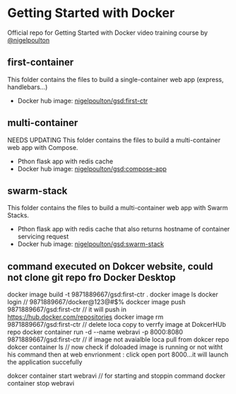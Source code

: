 # Getting Started with Docker

Official repo for Getting Started with Docker video training course by [@nigelpoulton](https://twitter.com/nigelpoulton)

## first-container

This folder contains the files to build a single-container web app (express, handlebars...)
- Docker hub image: [nigelpoulton/gsd:first-ctr](https://hub.docker.com/repository/docker/nigelpoulton/gsd)

## multi-container

NEEDS UPDATING
This folder contains the files to build a multi-container web app with Compose.
- Pthon flask app with redis cache
- Docker hub image: [nigelpoulton/gsd:compose-app](https://hub.docker.com/repository/docker/nigelpoulton/gsd)

## swarm-stack

This folder contains the files to build a multi-container web app with Swarm Stacks.
- Pthon flask app with redis cache that also returns hostname of container servicing request
- Docker hub image: [nigelpoulton/gsd:swarm-stack](https://hub.docker.com/repository/docker/nigelpoulton/gsd)

## command executed on Dokcer website, could not clone git repo fro Docker Desktop
docker image build  -t 9871889667/gsd:first-ctr .
docker image ls
docker login   // 9871889667/docker@123@#$%
dockcer image push 9871889667/gsd:first-ctr        // it will push in https://hub.docker.com/repositories
docker image rm 9871889667/gsd:first-ctr       // delete loca copy to verrfy image at DokcerHUb repo
docker container run -d --name webravi -p 8000:8080 9871889667/gsd:first-ctr    // if image not avaialble loca pull from dokcer repo
dokcer container ls      // now check if doloaded image is running or not witht his command
then at web envrionment  : click open port 8000...it will launch the application succefully

dokcer container start webravi     // for starting and stoppin command
docker container stop webravi
